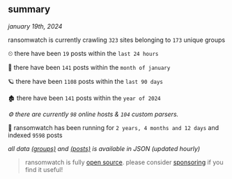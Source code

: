 
## summary
_january 19th, 2024_

ransomwatch is currently crawling `323` sites belonging to `173` unique groups

⏲ there have been `19` posts within the `last 24 hours`

🦈 there have been `141` posts within the `month of january`

🪐 there have been `1108` posts within the `last 90 days`

🏚 there have been `141` posts within the `year of 2024`

_⚙️ there are currently `98` online hosts & `104` custom parsers._

🦕 ransomwatch has been running for `2 years, 4 months and 12 days` and indexed `9598` posts

_all data  [(groups)](http://ransomwhat.telemetry.ltd/groups) and [(posts)](http://ransomwhat.telemetry.ltd/posts) is available in JSON (updated hourly)_

> ransomwatch is fully [open source](https://github.com/joshhighet/ransomwatch#ransomwatch--). please consider [sponsoring](https://github.com/sponsors/joshhighet) if you find it useful!
